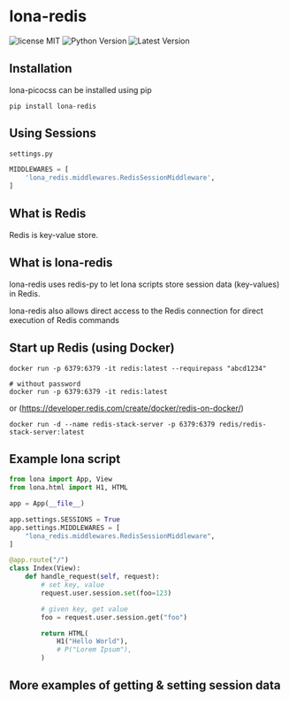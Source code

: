 # lona-redis

![license MIT](https://img.shields.io/pypi/l/lona-redis.svg)
![Python Version](https://img.shields.io/pypi/pyversions/lona-redis.svg)
![Latest Version](https://img.shields.io/pypi/v/lona-redis.svg)


## Installation

lona-picocss can be installed using pip

```
pip install lona-redis
```


## Using Sessions

```python
settings.py

MIDDLEWARES = [
    'lona_redis.middlewares.RedisSessionMiddleware',
]
```

## What is Redis
Redis is key-value store.

## What is lona-redis
lona-redis uses redis-py to let lona scripts store session data (key-values) in Redis.

lona-redis also allows direct access to the Redis connection for direct execution of Redis commands

## Start up Redis (using Docker)

```
docker run -p 6379:6379 -it redis:latest --requirepass "abcd1234"

# without password
docker run -p 6379:6379 -it redis:latest
```
or (https://developer.redis.com/create/docker/redis-on-docker/)
```
docker run -d --name redis-stack-server -p 6379:6379 redis/redis-stack-server:latest
```


## Example lona script
```python
from lona import App, View
from lona.html import H1, HTML

app = App(__file__)

app.settings.SESSIONS = True
app.settings.MIDDLEWARES = [
    "lona_redis.middlewares.RedisSessionMiddleware",
]

@app.route("/")
class Index(View):
	def handle_request(self, request):
		# set key, value
		request.user.session.set(foo=123)

		# given key, get value
		foo = request.user.session.get("foo")

		return HTML(
            H1("Hello World"),
            # P("Lorem Ipsum"),
        )

```

## More examples of getting & setting session data
```python
```